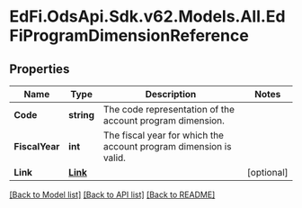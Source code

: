 # EdFi.OdsApi.Sdk.v62.Models.All.EdFiProgramDimensionReference

## Properties

Name | Type | Description | Notes
------------ | ------------- | ------------- | -------------
**Code** | **string** | The code representation of the account program dimension. | 
**FiscalYear** | **int** | The fiscal year for which the account program dimension is valid. | 
**Link** | [**Link**](Link.md) |  | [optional] 

[[Back to Model list]](../../README.md#documentation-for-models) [[Back to API list]](../../README.md#documentation-for-api-endpoints) [[Back to README]](../../README.md)

